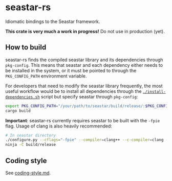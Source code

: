# seastar-rs

Idiomatic bindings to the Seastar framework.

__This crate is very much a work in progress!__ Do not use in production (yet).

## How to build

seastar-rs finds the compiled seastar library and its dependencies through `pkg-config`.
This means that seastar and each dependency either needs to be installed in the system, or it must be pointed to through the `PKG_CONFIG_PATH` environment variable.

For developers that need to modify the seastar library frequently, the most useful workflow would be to install all dependencies through the [`./install-dependencies.sh`](https://github.com/scylladb/seastar/blob/master/install-dependencies.sh) script but specify seastar through `pkg-config`:

```bash
export PKG_CONFIG_PATH="/your/path/to/seastar/build/release/:$PKG_CONFIG_PATH"
cargo build
```

__Important__: seastar-rs currently requires seastar to be built with the `-fpie` flag. Usage of clang is also heavily recommended:

```bash
# In seastar directory
./configure.py --cflags="-fpie" --compiler=clang++ --c-compiler=clang --mode=release --without-demos --without-tests --without-apps
ninja -C build/release
```

## Coding style

See [coding-style.md](./coding-style.md).
